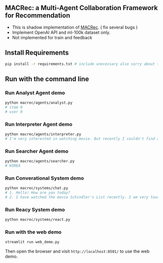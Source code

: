 ## MACRec: a Multi-Agent Collaboration Framework for Recommendation

- This is shadow implementation of [MACRec](https://github.com/wzf2000/MACRec). ( fix several bugs )
- Implement OpenAI API and ml-100k dataset only.
- Not implemented for train and feedback

## Install Requirements
```sh
pip install -r requirements.txt # include unecessary also sorry about that
```

## Run with the command line

### Run Analyst Agent demo
```sh
python macrec/agents/analyst.py
# item 0
# user 0
```
### Run Interpreter Agent demo
```sh
python macrec/agents/interpreter.py
# I'm very interested in watching movie. But recently I couldn't find a movie that satisfied me very much. Do you know how to solve this?
```
### Run Searcher Agent demo
```sh
python macrec/agents/searcher.py
# KOREA
```

### Run Converational System demo
```sh
python macrec/systems/chat.py 
# 1. Hello! How are you today?
# 2. I have watched the movie Schindler's List recently. I am very touched by the movie. I wonder what other movies can teach me about history like this?
```
### Run Reacy System demo
```sh
python macrec/systems/react.py
```


### Run with the web demo
```sh
streamlit run web_demo.py
```
Then open the browser and visit `http://localhost:8501/` to use the web demo.